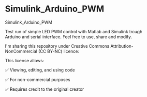 # Simulink_Arduino_PWM
Simulink_Arduino_PWM

Test run of simple LED PWM control with Matlab and Simulink trough Arduino and serial interface. 
Feel free to use, share and modify. 


I'm sharing this repository under Creative Commons Attribution-NonCommercial (CC BY-NC) licence:

This license allows:

✅ Viewing, editing, and using code

✅ For non-commercial purposes

✅ Requires credit to the original creator
